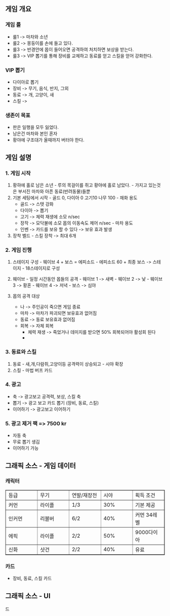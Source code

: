 ## 게임 개요
### 게임 룰
  - 룰1 -> 마차와 소년
  - 룰2 -> 몽둥이를 손에 들고 있다. 
  - 룰3 -> 반경안에 몹이 들어오면 공격하여 처치하면 보상을 받는다.
  - 룰3 -> VIP 뽑기를 통해 장비를 교체하고 동료를 얻고 스킬을 얻어 강화한다.

### VIP 뽑기
  - 다이아로 뽑기
  - 장비 -> 무기, 음식, 반지, 그외
  - 동료 -> 개, 고양이, 새 
  - 스킬 ->  
 
### 생존이 목표
  - 판은 일행을 모두 잃었다.  
  - 남은건 마차와 본인 혼자 
  - 황야에 구조대가 올때까지 버터야 한다. 

## 게임 설명

### 1. 게임 시작
  1) 황햐에 홀로 남은 소년
    - 루의 목걸이를 쥐고 황야에 홀로 남았다. 
    - 가지고 있는것은 부서진 마차와 아픈 동료(반려동물)들뿐
  2) 기본 세팅에서 시작
    - 골드 0, 다이아 0 고기10 나무 100
    - 재화 용도
      - 골드 -> 스탯 강화
      - 다이아 -> 뽑기
      - 고기 -> 체력 재생에 소모 n/sec
      - 장작 -> 모닥불에 소모 몹의 이동속도 제어 n/sec 
    - 마차 용도
      - 인벤 -> 카드를 보유 할 수 있다 -> 보유 효과 발생
  3) 장착 벨드
    - 스킬 장착 -> 최대 6개

### 2. 게임 진행 
  1) 스테이지 구성
    - 웨이브 4 + 보스 = 에피소드
    - 에피소드 60 + 최종 보스 -> 스테이지
    - 18스테이지로 구성  
  
  2) 웨이브
    - 일정 시간동안 몹들의 공격
    - 웨이브 1 -> 새벽
    - 웨이브 2 -> 낯
    - 웨이브 3 -> 황혼
    - 웨이브 4 -> 저녁
    - 보스 -> 심야 
 
 3) 몹의 공격 대상 
    - 나 -> 주인공이 죽으면 게임 종료
    - 마차 -> 마차가 파괴되면 보유효과 없어짐
    - 동료 -> 동료 보유효과 없어짐
    - 회복 -> 자체 회복
      - 체력 재생 -> 죽었거나 데미지를 받으면 50% 회복되어야 활성회 된다
      -  
### 3. 동료와 스킬
  1) 동료
    - 새,개,다람쥐,고양이등 공격력이 상승되고 
    - 시야 확장 
  2) 스킬
    - 마법 버프 카드 
   
### 4. 광고
  - 축 -> 광고보고 공격력, 보상, 스킬 축
  - 뽑기 -> 광고 보고 카드 뽑기 (장비, 동료, 스킬)
  - 이어하기 -> 광고보고 이어하기

### 5. 광고 제거 팩 => 7500 kr
  - 자동 축
  - 무료 뽑기 생김
  - 이어하기 가능 
 
## 그래픽 소스 - 게임 데이터
### 캐릭터
<table border=1>
<tr> 
  <td width =20%>등급</td>
  <td width =20%>무기</td>
  <td width =20%>연발/재장전</td>
  <td width =20%>시야</td>
  <td width =20%>획득 조건</td>
</tr>  
<tr> 
  <td width =20%>커먼</td>
  <td width =20%>라이플</td>
  <td width =20%>1/3</td>
  <td width =20%>30%</td>
  <td width =20%>기본 제공</td>
</tr> 
<tr> 
  <td width =20%>인커먼</td>
  <td width =20%>리볼버</td>
  <td width =20%>6/2</td>
  <td width =20%>40%</td>
  <td width =20%>커먼 34레벨</td>
</tr>
  <tr> 
  <td width =20%>에픽</td>
  <td width =20%>라이플</td>
  <td width =20%>2/2</td>
  <td width =20%>50%</td>
  <td width =20%>9000다이아</td>
</tr>
  <tr> 
  <td width =20%>신화</td>
  <td width =20%>샷건</td>
  <td width =20%>2/2</td>
  <td width =20%>40%</td>
  <td width =20%>유료</td>
</tr>
</table>


### 카드
 - 장비, 동료, 스킬 카드 

## 그래픽 소스 - UI








드

